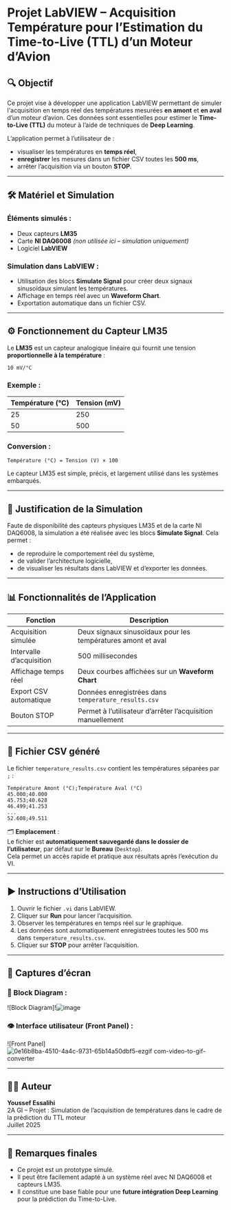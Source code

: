 # Projet LabVIEW – Acquisition Température pour l’Estimation du Time-to-Live (TTL) d’un Moteur d’Avion

## 🔍 Objectif

Ce projet vise à développer une application LabVIEW permettant de simuler l'acquisition en temps réel des températures mesurées **en amont** et **en aval** d’un moteur d’avion. Ces données sont essentielles pour estimer le **Time-to-Live (TTL)** du moteur à l’aide de techniques de **Deep Learning**.

L’application permet à l’utilisateur de :
- visualiser les températures en **temps réel**,
- **enregistrer** les mesures dans un fichier CSV toutes les **500 ms**,
- arrêter l’acquisition via un bouton **STOP**.

---

## 🛠 Matériel et Simulation

### Éléments simulés :
- Deux capteurs **LM35**
- Carte **NI DAQ6008** *(non utilisée ici – simulation uniquement)*
- Logiciel **LabVIEW**

### Simulation dans LabVIEW :
- Utilisation des blocs **Simulate Signal** pour créer deux signaux sinusoïdaux simulant les températures.
- Affichage en temps réel avec un **Waveform Chart**.
- Exportation automatique dans un fichier CSV.

---

## ⚙️ Fonctionnement du Capteur LM35

Le **LM35** est un capteur analogique linéaire qui fournit une tension **proportionnelle à la température** :

```
10 mV/°C
```

### Exemple :
| Température (°C) | Tension (mV) |
|------------------|--------------|
| 25               | 250          |
| 50               | 500          |

### Conversion :
```
Température (°C) = Tension (V) × 100
```

Le capteur LM35 est simple, précis, et largement utilisé dans les systèmes embarqués.

---

## 🧪 Justification de la Simulation

Faute de disponibilité des capteurs physiques LM35 et de la carte NI DAQ6008, la simulation a été réalisée avec les blocs **Simulate Signal**. Cela permet :
- de reproduire le comportement réel du système,
- de valider l’architecture logicielle,
- de visualiser les résultats dans LabVIEW et d’exporter les données.

---

## 📊 Fonctionnalités de l’Application

| Fonction                     | Description                                                                 |
|------------------------------|-----------------------------------------------------------------------------|
| Acquisition simulée          | Deux signaux sinusoïdaux pour les températures amont et aval                |
| Intervalle d’acquisition     | 500 millisecondes                                                           |
| Affichage temps réel         | Deux courbes affichées sur un **Waveform Chart**                            |
| Export CSV automatique       | Données enregistrées dans `temperature_results.csv`                         |
| Bouton STOP                  | Permet à l’utilisateur d’arrêter l’acquisition manuellement                 |

---

## 💾 Fichier CSV généré

Le fichier `temperature_results.csv` contient les températures séparées par `;` :

```csv
Température Amont (°C);Température Aval (°C)
45.000;40.000
45.753;40.628
46.499;41.253
...
52.608;49.511
```

🗂️ **Emplacement** :  
Le fichier est **automatiquement sauvegardé dans le dossier de l’utilisateur**, par défaut sur le **Bureau** (`Desktop`).  
Cela permet un accès rapide et pratique aux résultats après l’exécution du VI.

---

## ▶️ Instructions d’Utilisation

1. Ouvrir le fichier `.vi` dans LabVIEW.
2. Cliquer sur **Run** pour lancer l’acquisition.
3. Observer les températures en temps réel sur le graphique.
4. Les données sont automatiquement enregistrées toutes les 500 ms dans `temperature_results.csv`.
5. Cliquer sur **STOP** pour arrêter l’acquisition.

---

## 📸 Captures d’écran

### 🧠 Block Diagram :

![Block Diagram]!![image](https://github.com/user-attachments/assets/b7c3323e-0ce8-46c1-aa2e-caad5491a63c)


### 👁️ Interface utilisateur (Front Panel) :

![Front Panel]![0e16b8ba-4510-4a4c-9731-65b14a50dbf5-ezgif com-video-to-gif-converter](https://github.com/user-attachments/assets/81680d21-51a4-41a5-9a2e-f4d3f8e98b1d)


---

## 👨‍💻 Auteur

**Youssef Essalihi**  
2A GI – Projet : Simulation de l’acquisition de températures dans le cadre de la prédiction du TTL moteur  
Juillet 2025

---

## 📌 Remarques finales

- Ce projet est un prototype simulé.
- Il peut être facilement adapté à un système réel avec NI DAQ6008 et capteurs LM35.
- Il constitue une base fiable pour une **future intégration Deep Learning** pour la prédiction du Time-to-Live.
